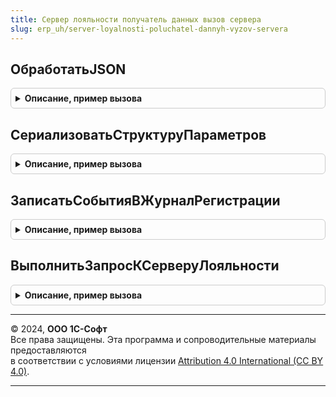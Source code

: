 ```yaml
---
title: Сервер лояльности получатель данных вызов сервера
slug: erp_uh/server-loyalnosti-poluchatel-dannyh-vyzov-servera
---
```



## ОбработатьJSON
<details style="margin: 1em 0; padding: 0.5em; border: 1px solid #ccc; border-radius: 6px;">

<summary style="font-weight: bold; cursor: pointer;">Описание, пример вызова</summary>

```bsl

// Вспомогательный метод для обработки JSON на web - клиенте
//
// Параметры:
//  СтрокаJSON - Строка - исходные данные в формате JSON
//  ДанныеОтвета - Структура, Неопределено - результат разбора ответа
//
Процедура ОбработатьJSON(СтрокаJSON, ДанныеОтвета) Экспорт
```

Пример вызова
```bsl
СерверЛояльностиПолучательДанныхВызовСервера.ОбработатьJSON(СтрокаJSON, ДанныеОтвета) 
```
</details>

## СериализоватьСтруктуруПараметров
<details style="margin: 1em 0; padding: 0.5em; border: 1px solid #ccc; border-radius: 6px;">

<summary style="font-weight: bold; cursor: pointer;">Описание, пример вызова</summary>

```bsl

// Вспомогательный метод для сериализации на web - клиенте
//
// Параметры:
//  СтруктураПараметров - Структура - параметры для сериализации
//
// Возвращаемое значение:
//  Результат - Строка, Неопределено - результат сериализации
//
Функция СериализоватьСтруктуруПараметров(СтруктураПараметров) Экспорт
```

Пример вызова
```bsl
Результат = СерверЛояльностиПолучательДанныхВызовСервера.СериализоватьСтруктуруПараметров(СтруктураПараметров) 
```
</details>

## ЗаписатьСобытияВЖурналРегистрации
<details style="margin: 1em 0; padding: 0.5em; border: 1px solid #ccc; border-radius: 6px;">

<summary style="font-weight: bold; cursor: pointer;">Описание, пример вызова</summary>

```bsl

// Процедура пакетной записи сообщений в журнал регистрации.
// После записи переменная СобытияДляЖурналаРегистрации очищается.
//
// Параметры:
//  ИмяСобытия - Строка - имя записываемого события.
//  ЛокализованноеСообщение - Строка - сообщение для записи в журнал регистрации
//
Процедура ЗаписатьСобытияВЖурналРегистрации(ИмяСобытия, ЛокализованноеСообщение) Экспорт
```

Пример вызова
```bsl
СерверЛояльностиПолучательДанныхВызовСервера.ЗаписатьСобытияВЖурналРегистрации(ИмяСобытия, ЛокализованноеСообщение) 
```
</details>

## ВыполнитьЗапросКСерверуЛояльности
<details style="margin: 1em 0; padding: 0.5em; border: 1px solid #ccc; border-radius: 6px;">

<summary style="font-weight: bold; cursor: pointer;">Описание, пример вызова</summary>

```bsl

// Выполняет обращение к ресурсу сервера лояльности
//
// Параметры:
//  ПараметрыВыполненияЗапроса - Структура:
//		* ТипЗапроса - Строка - по умолчанию "POST"
//		* АдресСервера - Строка
//		* Логин - Строка
//		* Пароль - Строка
//		* Ресурс - Строка
//		* ПараметрыМетода - Структура
//		* ИнтернетПрокси
//
// Возвращаемое значение:
//   Структура:
//		* ДанныеОтвета - Строка
//		* ЕстьОшибки - Булево
//		* ТекстОшибки - Строка
//
Функция ВыполнитьЗапросКСерверуЛояльности(ПараметрыВыполненияЗапроса) Экспорт
```

Пример вызова
```bsl
Результат = СерверЛояльностиПолучательДанныхВызовСервера.ВыполнитьЗапросКСерверуЛояльности(ПараметрыВыполненияЗапроса) 
```
</details>

---

© 2024, **ООО 1С-Софт**  
Все права защищены. Эта программа и сопроводительные материалы предоставляются  
в соответствии с условиями лицензии [Attribution 4.0 International (CC BY 4.0)](https://creativecommons.org/licenses/by/4.0/legalcode).

---
